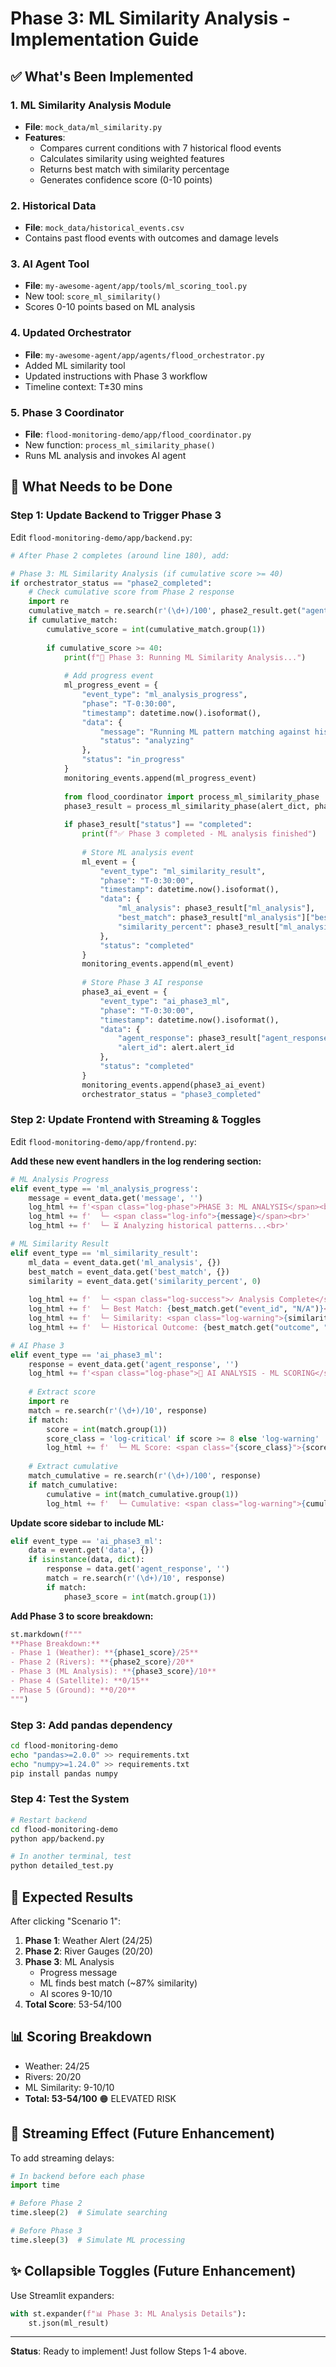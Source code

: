 # Phase 3: ML Similarity Analysis - Implementation Guide

## ✅ What's Been Implemented

### 1. **ML Similarity Analysis Module**
- **File**: `mock_data/ml_similarity.py`
- **Features**:
  - Compares current conditions with 7 historical flood events
  - Calculates similarity using weighted features
  - Returns best match with similarity percentage
  - Generates confidence score (0-10 points)

### 2. **Historical Data**
- **File**: `mock_data/historical_events.csv`
- Contains past flood events with outcomes and damage levels

### 3. **AI Agent Tool**
- **File**: `my-awesome-agent/app/tools/ml_scoring_tool.py`
- New tool: `score_ml_similarity()`
- Scores 0-10 points based on ML analysis

### 4. **Updated Orchestrator**
- **File**: `my-awesome-agent/app/agents/flood_orchestrator.py`
- Added ML similarity tool
- Updated instructions with Phase 3 workflow
- Timeline context: T±30 mins

### 5. **Phase 3 Coordinator**
- **File**: `flood-monitoring-demo/app/flood_coordinator.py`
- New function: `process_ml_similarity_phase()`
- Runs ML analysis and invokes AI agent

## 🚧 What Needs to be Done

### Step 1: Update Backend to Trigger Phase 3
Edit `flood-monitoring-demo/app/backend.py`:

```python
# After Phase 2 completes (around line 180), add:

# Phase 3: ML Similarity Analysis (if cumulative score >= 40)
if orchestrator_status == "phase2_completed":
    # Check cumulative score from Phase 2 response
    import re
    cumulative_match = re.search(r'(\d+)/100', phase2_result.get("agent_response", ""))
    if cumulative_match:
        cumulative_score = int(cumulative_match.group(1))
        
        if cumulative_score >= 40:
            print(f"🔬 Phase 3: Running ML Similarity Analysis...")
            
            # Add progress event
            ml_progress_event = {
                "event_type": "ml_analysis_progress",
                "phase": "T-0:30:00",
                "timestamp": datetime.now().isoformat(),
                "data": {
                    "message": "Running ML pattern matching against historical flood events...",
                    "status": "analyzing"
                },
                "status": "in_progress"
            }
            monitoring_events.append(ml_progress_event)
            
            from flood_coordinator import process_ml_similarity_phase
            phase3_result = process_ml_similarity_phase(alert_dict, phase2_result["river_data"])
            
            if phase3_result["status"] == "completed":
                print(f"✅ Phase 3 completed - ML analysis finished")
                
                # Store ML analysis event
                ml_event = {
                    "event_type": "ml_similarity_result",
                    "phase": "T-0:30:00",
                    "timestamp": datetime.now().isoformat(),
                    "data": {
                        "ml_analysis": phase3_result["ml_analysis"],
                        "best_match": phase3_result["ml_analysis"]["best_match"],
                        "similarity_percent": phase3_result["ml_analysis"]["similarity_percent"]
                    },
                    "status": "completed"
                }
                monitoring_events.append(ml_event)
                
                # Store Phase 3 AI response
                phase3_ai_event = {
                    "event_type": "ai_phase3_ml",
                    "phase": "T-0:30:00",
                    "timestamp": datetime.now().isoformat(),
                    "data": {
                        "agent_response": phase3_result["agent_response"],
                        "alert_id": alert.alert_id
                    },
                    "status": "completed"
                }
                monitoring_events.append(phase3_ai_event)
                orchestrator_status = "phase3_completed"
```

### Step 2: Update Frontend with Streaming & Toggles
Edit `flood-monitoring-demo/app/frontend.py`:

**Add these new event handlers in the log rendering section:**

```python
# ML Analysis Progress
elif event_type == 'ml_analysis_progress':
    message = event_data.get('message', '')
    log_html += f'<span class="log-phase">PHASE 3: ML ANALYSIS</span><br>'
    log_html += f'  └─ <span class="log-info">{message}</span><br>'
    log_html += f'  └─ ⏳ Analyzing historical patterns...<br>'

# ML Similarity Result
elif event_type == 'ml_similarity_result':
    ml_data = event_data.get('ml_analysis', {})
    best_match = event_data.get('best_match', {})
    similarity = event_data.get('similarity_percent', 0)
    
    log_html += f'  └─ <span class="log-success">✓ Analysis Complete</span><br>'
    log_html += f'  └─ Best Match: {best_match.get("event_id", "N/A")}<br>'
    log_html += f'  └─ Similarity: <span class="log-warning">{similarity:.1f}%</span><br>'
    log_html += f'  └─ Historical Outcome: {best_match.get("outcome", "N/A").replace("_", " ").title()}<br>'

# AI Phase 3
elif event_type == 'ai_phase3_ml':
    response = event_data.get('agent_response', '')
    log_html += f'<span class="log-phase">🤖 AI ANALYSIS - ML SCORING</span><br>'
    
    # Extract score
    import re
    match = re.search(r'(\d+)/10', response)
    if match:
        score = int(match.group(1))
        score_class = 'log-critical' if score >= 8 else 'log-warning'
        log_html += f'  └─ ML Score: <span class="{score_class}">{score}/10</span><br>'
    
    # Extract cumulative
    match_cumulative = re.search(r'(\d+)/100', response)
    if match_cumulative:
        cumulative = int(match_cumulative.group(1))
        log_html += f'  └─ Cumulative: <span class="log-warning">{cumulative}/100</span><br>'
```

**Update score sidebar to include ML:**

```python
elif event_type == 'ai_phase3_ml':
    data = event.get('data', {})
    if isinstance(data, dict):
        response = data.get('agent_response', '')
        match = re.search(r'(\d+)/10', response)
        if match:
            phase3_score = int(match.group(1))
```

**Add Phase 3 to score breakdown:**

```python
st.markdown(f"""
**Phase Breakdown:**
- Phase 1 (Weather): **{phase1_score}/25**
- Phase 2 (Rivers): **{phase2_score}/20**
- Phase 3 (ML Analysis): **{phase3_score}/10**
- Phase 4 (Satellite): **0/15**
- Phase 5 (Ground): **0/20**
""")
```

### Step 3: Add pandas dependency
```bash
cd flood-monitoring-demo
echo "pandas>=2.0.0" >> requirements.txt
echo "numpy>=1.24.0" >> requirements.txt
pip install pandas numpy
```

### Step 4: Test the System
```bash
# Restart backend
cd flood-monitoring-demo
python app/backend.py

# In another terminal, test
python detailed_test.py
```

## 🎯 Expected Results

After clicking "Scenario 1":

1. **Phase 1**: Weather Alert (24/25)
2. **Phase 2**: River Gauges (20/20)
3. **Phase 3**: ML Analysis
   - Progress message
   - ML finds best match (~87% similarity)
   - AI scores 9-10/10
4. **Total Score**: 53-54/100

## 📊 Scoring Breakdown

- Weather: 24/25
- Rivers: 20/20  
- ML Similarity: 9-10/10
- **Total: 53-54/100** 🟠 ELEVATED RISK

## 🔄 Streaming Effect (Future Enhancement)

To add streaming delays:

```python
# In backend before each phase
import time

# Before Phase 2
time.sleep(2)  # Simulate searching

# Before Phase 3
time.sleep(3)  # Simulate ML processing
```

## ✨ Collapsible Toggles (Future Enhancement)

Use Streamlit expanders:

```python
with st.expander(f"📊 Phase 3: ML Analysis Details"):
    st.json(ml_result)
```

---

**Status**: Ready to implement! Just follow Steps 1-4 above.

